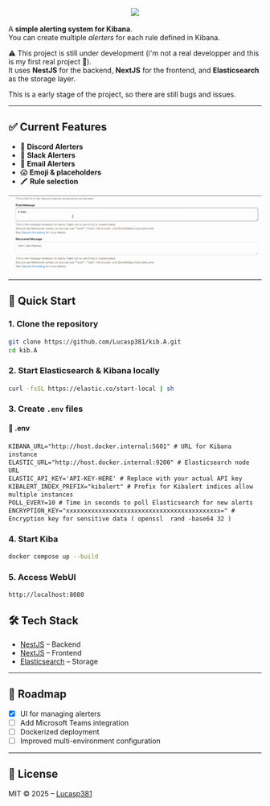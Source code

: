 
<p align="center">    
  <img src="https://github.com/user-attachments/assets/1ca01099-194c-4cab-9fe8-df29cfcce998">
</p> 



A **simple alerting system for Kibana**.  
You can create multiple *alerters* for each rule defined in Kibana.  

⚠️ This project is still under development (i'm not a real developper and this is my first real project 🎉).  
It uses **NestJS** for the backend, **NextJS** for the frontend, and **Elasticsearch** as the storage layer.  

This is a early stage of the project, so there are still bugs and issues. 


---


## ✅ Current Features

- 🔔 **Discord Alerters**  
- 💬 **Slack Alerters**  
- 📧 **Email Alerters**  
- 😱 **Emoji & placeholders** 
- 🖍️ **Rule selection**

<p align="center">
  <img src="emoji-placeholders.gif" />
</p>

 
---

## 🚀 Quick Start

### 1. Clone the repository

```bash
git clone https://github.com/Lucasp381/kib.A.git
cd kib.A
```

### 2. Start Elasticsearch & Kibana locally

```bash
curl -fsSL https://elastic.co/start-local | sh
```

### 3. Create `.env` files

#### 📂 .env
```env
KIBANA_URL="http://host.docker.internal:5601" # URL for Kibana instance
ELASTIC_URL="http://host.docker.internal:9200" # Elasticsearch node URL
ELASTIC_API_KEY='API-KEY-HERE' # Replace with your actual API key
KIBALERT_INDEX_PREFIX="kibalert" # Prefix for Kibalert indices allow multiple instances
POLL_EVERY=10 # Time in seconds to poll Elasticsearch for new alerts
ENCRYPTION_KEY="xxxxxxxxxxxxxxxxxxxxxxxxxxxxxxxxxxxxxxxxxxx=" # Encryption key for sensitive data ( openssl  rand -base64 32 )
```


### 4. Start Kiba

```bash
docker compose up --build
```


### 5. Access WebUI

```bash
http://localhost:8080
```


## 🛠 Tech Stack

- [NestJS](https://nestjs.com/) – Backend  
- [NextJS](https://nextjs.org/) – Frontend  
- [Elasticsearch](https://www.elastic.co/elasticsearch/) – Storage  

---

## 📌 Roadmap

- [x] UI for managing alerters  
- [ ] Add Microsoft Teams integration  
- [ ] Dockerized deployment  
- [ ] Improved multi-environment configuration  

---

## 📜 License

MIT © 2025 – [Lucasp381](https://github.com/Lucasp381)
